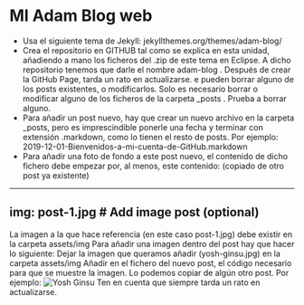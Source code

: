 # MI Adam Blog web
- Usa el siguiente tema de Jekyll:
jekyllthemes.org/themes/adam-blog/
- Crea el repositorio en GITHUB tal como se explica en esta unidad, añadiendo a mano los ficheros del .zip de este tema en Eclipse. A dicho repositorio tenemos que darle el nombre adam-blog .
Después de crear la GitHub Page, tarda un rato en actualizarse.
 e pueden borrar alguno de los posts existentes, o modificarlos. Solo es necesario borrar o modificar alguno de los ficheros de la carpeta _posts . Prueba a borrar alguno.
- Para añadir un post nuevo, hay que crear un nuevo archivo en la carpeta _posts, pero es imprescindible ponerle una fecha y terminar con extensión .markdown, como lo tienen el resto de posts. Por ejemplo: 
2019-12-01-Bienvenidos-a-mi-cuenta-de-GitHub.markdown
- Para añadir una foto de fondo a este post nuevo, el contenido de dicho fichero debe empezar por, al menos, este contenido: (copiado de otro post ya existente)
---
img: post-1.jpg # Add image post (optional)
---
La imagen a la que hace referencia (en este caso post-1.jpg) debe existir en la carpeta assets/img
Para añadir una imagen dentro del post hay que hacer lo siguiente:
Dejar la imagen que queramos añadir (yosh-ginsu.jpg) en la carpeta assets/img
Añadir en el fichero del nuevo post, el código necesario para que se muestre la imagen. Lo podemos copiar de algún otro post. Por ejemplo:
![Yosh Ginsu]({{site.baseurl}}/assets/img/yosh-ginsu.jpg)
Ten en cuenta que siempre tarda un rato en actualizarse.

